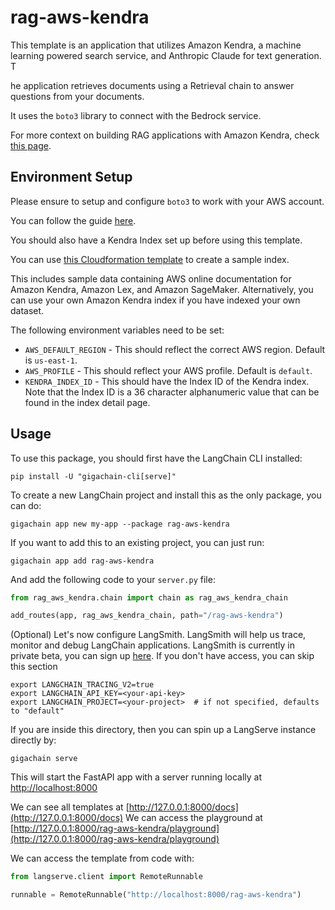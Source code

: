 # rag-aws-kendra

This template is an application that utilizes Amazon Kendra, a machine learning powered search service, and Anthropic Claude for text generation. T

he application retrieves documents using a Retrieval chain to answer questions from your documents. 

It uses the `boto3` library to connect with the Bedrock service. 

For more context on building RAG applications with Amazon Kendra, check [this page](https://aws.amazon.com/blogs/machine-learning/quickly-build-high-accuracy-generative-ai-applications-on-enterprise-data-using-amazon-kendra-langchain-and-large-language-models/).

## Environment Setup

Please ensure to setup and configure `boto3` to work with your AWS account. 

You can follow the guide [here](https://boto3.amazonaws.com/v1/documentation/api/latest/guide/quickstart.html#configuration).

You should also have a Kendra Index set up before using this template. 

You can use [this Cloudformation template](https://github.com/aws-samples/amazon-kendra-langchain-extensions/blob/main/kendra_retriever_samples/kendra-docs-index.yaml) to create a sample index. 

This includes sample data containing AWS online documentation for Amazon Kendra, Amazon Lex, and Amazon SageMaker. Alternatively, you can use your own Amazon Kendra index if you have indexed your own dataset. 

The following environment variables need to be set:

* `AWS_DEFAULT_REGION` - This should reflect the correct AWS region. Default is `us-east-1`.
* `AWS_PROFILE` - This should reflect your AWS profile. Default is `default`.
* `KENDRA_INDEX_ID` - This should have the Index ID of the Kendra index. Note that the Index ID is a 36 character alphanumeric value that can be found in the index detail page.

## Usage

To use this package, you should first have the LangChain CLI installed:

```shell
pip install -U "gigachain-cli[serve]"
```

To create a new LangChain project and install this as the only package, you can do:

```shell
gigachain app new my-app --package rag-aws-kendra
```

If you want to add this to an existing project, you can just run:

```shell
gigachain app add rag-aws-kendra
```

And add the following code to your `server.py` file:
```python
from rag_aws_kendra.chain import chain as rag_aws_kendra_chain

add_routes(app, rag_aws_kendra_chain, path="/rag-aws-kendra")
```

(Optional) Let's now configure LangSmith. 
LangSmith will help us trace, monitor and debug LangChain applications. 
LangSmith is currently in private beta, you can sign up [here](https://smith.langchain.com/). 
If you don't have access, you can skip this section


```shell
export LANGCHAIN_TRACING_V2=true
export LANGCHAIN_API_KEY=<your-api-key>
export LANGCHAIN_PROJECT=<your-project>  # if not specified, defaults to "default"
```

If you are inside this directory, then you can spin up a LangServe instance directly by:

```shell
gigachain serve
```

This will start the FastAPI app with a server running locally at 
[http://localhost:8000](http://localhost:8000)

We can see all templates at [http://127.0.0.1:8000/docs](http://127.0.0.1:8000/docs)
We can access the playground at [http://127.0.0.1:8000/rag-aws-kendra/playground](http://127.0.0.1:8000/rag-aws-kendra/playground)  

We can access the template from code with:

```python
from langserve.client import RemoteRunnable

runnable = RemoteRunnable("http://localhost:8000/rag-aws-kendra")
```
